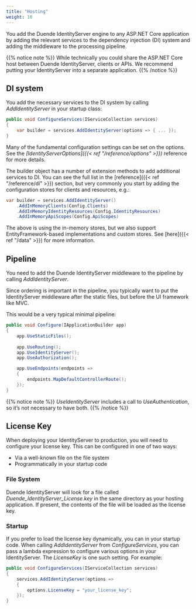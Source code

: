 ```yaml
---
title: "Hosting"
weight: 10
---
```


You add the Duende IdentityServer engine to any ASP.NET Core application by adding the relevant services to the dependency injection (DI) system and adding the middleware to the processing pipeline.

{{% notice note %}}
While technically you could share the ASP.NET Core host between Duende IdentityServer, clients or APIs. We recommend putting your IdentityServer into a separate application.
{{% /notice %}}

## DI system
You add the necessary services to the  DI system by calling *AddIdentityServer* in your startup class:

```cs
public void ConfigureServices(IServiceCollection services)
{
    var builder = services.AddIdentityServer(options => { ... });
}
```

Many of the fundamental configuration settings can be set on the options. See the *[IdentityServerOptions]({{< ref "/reference/options" >}})* reference for more details.

The builder object has a number of extension methods to add additional services to DI.
You can see the full list in the [reference]({{< ref "/reference/di" >}}) section, but very commonly you start by adding the configuration stores for clients and resources, e.g.:

```cs
var builder = services.AddIdentityServer()
    .AddInMemoryClients(Config.Clients)
    .AddInMemoryIdentityResources(Config.IdentityResources)
    .AddInMemoryApiScopes(Config.ApiScopes)
```

The above is using the in-memory stores, but we also support EntityFramework-based implementations and custom stores. See [here]({{< ref "/data" >}}) for more information.

## Pipeline
You need to add the Duende IdentityServer middleware to the pipeline by calling *AddIdentityServer*.

Since ordering is important in the pipeline, you typically want to put the IdentityServer middleware after the static files, but before the UI framework like MVC.

This would be a very typical minimal pipeline:

```cs
public void Configure(IApplicationBuilder app)
{
    app.UseStaticFiles();
    
    app.UseRouting();
    app.UseIdentityServer();
    app.UseAuthorization();

    app.UseEndpoints(endpoints =>
    {
        endpoints.MapDefaultControllerRoute();
    });
}
```

{{% notice note %}}
*UseIdentityServer* includes a call to *UseAuthentication*, so it’s not necessary to have both.
{{% /notice %}}

## License Key

When deploying your IdentityServer to production, you will need to configure your license key.
This can be configured in one of two ways:
* Via a well-known file on the file system
* Programmatically in your startup code

### File System

Duende IdentityServer will look for a file called *Duende_IdentityServer_License.key* in the same directory as your hosting application.
If present, the contents of the file will be loaded as the license key.

### Startup

If you prefer to load the license key dynamically, you can in your startup code.
When calling *AddIdentityServer* from *ConfigureServices*, you can pass a lambda expression to configure various options in your IdentityServer.
The *LicenseKey* is one such setting. 
For example:

```csharp
public void ConfigureServices(IServiceCollection services)
{
    services.AddIdentityServer(options =>
    {
        options.LicenseKey = "your_license_key";
    });
}
```
